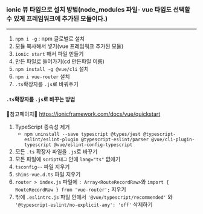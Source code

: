 ### ionic 뷰 타입으로 설치 방법(node_modules 파일- vue 타입도 선택할 수 있게 프레임워크에 추가된 모듈이다.)
---
1. `npm i -g` : npm 글로벌로 설치
2. 모듈 복사해서 넣기(vue 프레임워크 추가된 모듈)
3. `ionic start` 해서 파일 만들기
4. 만든 파일로 들어가기(cd 만든파일 이름)
5. `npm install -g @vue/cli` 설치
6. `npm i vue-router` 설치
7. `.ts`확장자를 `.js`로 바꿔주기
#### `.ts`확장자를 `.js`로 바꾸는 방법
💜참고페이지💜 https://ionicframework.com/docs/vue/quickstart
1) TypeScript 종속성 제거
    + `npm uninstall --save typescript @types/jest @typescript-eslint/eslint-plugin @typescript-eslint/parser @vue/cli-plugin-typescript @vue/eslint-config-typescript`
2) 모든 `.ts` 확장자 파일을 `.js`로 바꾸기
3) 모든 파일에 `script태그` 안에 `lang="ts"` 없애기
4) `tsconfig~~` 파일 지우기
5) `shims-vue.d.ts` 파일 지우기
6) `router > index.js` 파일에 `: Array<RouteRecordRaw>`와 `import { RouteRecordRaw } from 'vue-router';` 지우기
7) 밖에 `.eslintrc.js` 파일 안에서 `'@vue/typescript/recommended'` 와 `'@typescript-eslint/no-explicit-any': 'off'` 삭제하기
